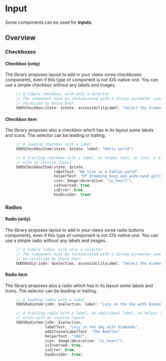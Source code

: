 # Input

Some components can be used for **inputs**.

## Overview

### Checkboxes

#### Checkbox (only)

The library proposes layout to add in your views some checkboxes components, even if this type of component is not iOS-native one.
You can use a simple checkbox without any labels and images.

```swift
     // A simple checkbox, with only a selector
     // The component must be instanciated with a string parameter used as accessibility label that will be
     // vocalized by Voice Over. 
     OUDSCheckbox(state: $state, accessibilityLabel: "Select the element")
```

#### Checkbox item

The library proposes also a checkbox which has in its layout some labels and icons.
The selector can be leading or trailing.

```swift
     // A leading checkbox with a label
     OUDSCheckboxItem(state: $state, label: "Hello world")

     // A trailing checkbox with a label, an helper text, an icon, a divider and is about an error
     // with an inverse layout
     OUDSCheckboxItem(state: $state,
                      labelText: "We live in a fabled world",
                      helperText: "Of dreaming boys and wide-eyed girls",
                      icon: Image(decorative: "ic_heart"),
                      isInversed: true,
                      isError: true,
                      hasDivider: true)
```

### Radios

#### Radio (only)

The library proposes layout to add in your views some radio buttons components, even if this type of component is not iOS-native one.
You can use a simple radio without any labels and images.

```swift
     // A simple radio, with only a selector
     // The component must be instanciated with a string parameter used as accessibility label that will 
     // be vocalized by Voice Over. 
     OUDSRadio(isOn: $selection, accessibilityLabel: "Select the element")
```

#### Radio item

The library proposes also a radio which has in its layout some labels and icons.
The selector can be leading or trailing.

```swift
     // A leading radio with a label
     OUDSRadiotem(isOn: $selection, label: "Lucy in the Sky with Diamonds")

     // A trailing radio with a label, an additional label, an helper text, an icon, a divider and is about an
     // error with an inverse layout
     OUDSRadiotem(isOn: $selection,
                  labelText: "Lucy in the Sky with Diamonds",
                  additionalLabelText: "The Beatles"
                  helperText: "1967",
                  icon: Image(decorative: "ic_heart"),
                  isInversed: true,
                  isError: true,
                  hasDivider: true)
```
